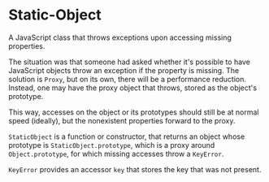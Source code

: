 # Static-Object
A JavaScript class that throws exceptions upon accessing missing properties.

The situation was that someone had asked whether it's possible to have JavaScript objects throw an exception if the property is missing. The solution is `Proxy`, but on its own, there will be a performance reduction. Instead, one may have the proxy object that throws, stored as the object's prototype.

This way, accesses on the object or its prototypes should still be at normal speed (ideally), but the nonexistent properties forward to the proxy.

`StaticObject` is a function or constructor, that returns an object whose prototype is `StaticObject.prototype`, which is a proxy around `Object.prototype`, for which missing accesses throw a `KeyError`.

`KeyError` provides an accessor `key` that stores the key that was not present.
